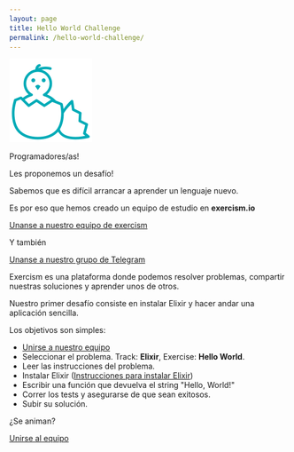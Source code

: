 ```yaml
---
layout: page
title: Hello World Challenge
permalink: /hello-world-challenge/
---
```

<img src="/assets/hello-world-exercise-icon.png" class="imsg-responsive">

Programadores/as!

Les proponemos un desafío!

Sabemos que es difícil arrancar a aprender un lenguaje nuevo.

Es por eso que hemos creado un equipo de estudio en **exercism.io**

[Unanse a nuestro equipo de exercism][join-our-team]

Y también

[Unanse a nuestro grupo de Telegram](https://t.me/joinchat/P4l0hBYN0MHJpR9Dg5Lh9A)

Exercism es una plataforma donde podemos resolver problemas, compartir nuestras soluciones y aprender unos de otros.

Nuestro primer desafío consiste en instalar Elixir y hacer andar una aplicación sencilla.

Los objetivos son simples:
- [Unirse a nuestro equipo][join-our-team]
- Seleccionar el problema. Track: **Elixir**, Exercise: **Hello World**.
- Leer las instrucciones del problema.
- Instalar Elixir ([Instrucciones para instalar Elixir][install-instructions])
- Escribir una función que devuelva el string "Hello, World!"
- Correr los tests y asegurarse de que sean exitosos.
- Subir su solución.

¿Se animan?

[Unirse al equipo][join-our-team]

[join-our-team]: https://teams.exercism.io/teams/m75g5YQLTg4qrViPncLCeK6c/join
[install-instructions]: https://elixir-lang.org/install.html
[first-meetup]: https://elixir-la-plata.github.io/events/meetup-2019-11-07.html
